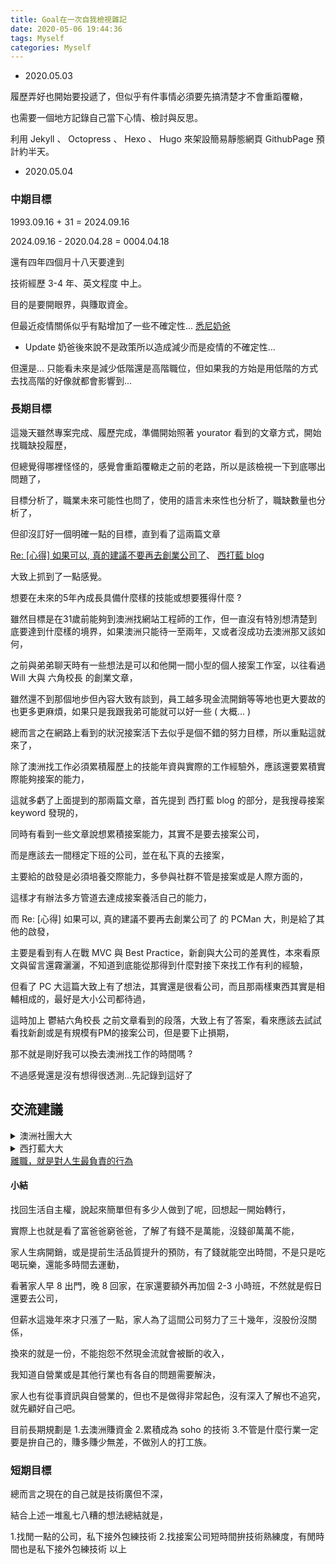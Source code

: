 ```yaml
---
title: Goal在一次自我檢視雜記
date: 2020-05-06 19:44:36
tags: Myself
categories: Myself
---
```


* 2020.05.03

履歷弄好也開始要投遞了，但似乎有件事情必須要先搞清楚才不會重蹈覆轍，

也需要一個地方記錄自己當下心情、檢討與反思。

利用 Jekyll 、 Octopress 、 Hexo 、 Hugo 來架設簡易靜態網頁 GithubPage 預計約半天。

* 2020.05.04

### 中期目標

1993.09.16 + 31 = 2024.09.16

2024.09.16 - 2020.04.28 = 0004.04.18

還有四年四個月十八天要達到

技術經歷 3-4 年、英文程度 中上。

目的是要開眼界，與賺取資金。

但最近疫情關係似乎有點增加了一些不確定性... [悉尼奶爸](https://www.youtube.com/watch?v=ZkeSJmT5MTU)

* Update 奶爸後來說不是政策所以造成減少而是疫情的不確定性...

但還是... 只能看未來是減少低階還是高階職位，但如果我的方始是用低階的方式去找高階的好像就都會影響到...

### 長期目標

這幾天雖然專案完成、履歷完成，準備開始照著 yourator 看到的文章方式，開始找職缺投履歷，

但總覺得哪裡怪怪的，感覺會重蹈覆轍走之前的老路，所以是該檢視一下到底哪出問題了，

目標分析了，職業未來可能性也問了，使用的語言未來性也分析了，職缺數量也分析了，

但卻沒訂好一個明確一點的目標，直到看了這兩篇文章

[Re: [心得] 如果可以, 真的建議不要再去創業公司了](https://pttweb.tw/s/9KKaW)、
[西打藍 blog](https://siddharam.com.tw/)

大致上抓到了一點感覺。

<span class='red'>想要在未來的5年內成長具備什麼樣的技能或想要獲得什麼 ?</span>

雖然目標是在31歲前能夠到澳洲找網站工程師的工作，但一直沒有特別想清楚到底要達到什麼樣的境界，如果澳洲只能待一至兩年，又或者沒成功去澳洲那又該如何，

之前與弟弟聊天時有一些想法是可以和他開一間小型的個人接案工作室，以往看過 Will 大與 六角校長 的創業文章，

雖然還不到那個地步但內容大致有談到，員工越多現金流開銷等等地也更大要故的也更多更麻煩，如果只是我跟我弟可能就可以好一些 ( 大概... )

總而言之在網路上看到的狀況接案活下去似乎是個不錯的努力目標，所以重點這就來了，

除了澳洲找工作必須累積履歷上的技能年資與實際的工作經驗外，應該還要累積實際能夠接案的能力，

這就多虧了上面提到的那兩篇文章，首先提到 西打藍 blog 的部分，是我搜尋接案 keyword 發現的，

同時有看到一些文章說想累積接案能力，其實不是要去接案公司，

而是應該去一間穩定下班的公司，並在私下真的去接案，

主要給的啟發是必須培養交際能力，多參與社群不管是接案或是人際方面的，

這樣才有辦法多方管道去達成接案養活自己的能力，

而 Re: [心得] 如果可以, 真的建議不要再去創業公司了 的 PCMan 大，則是給了其他的啟發，

主要是看到有人在戰 MVC 與 Best Practice，新創與大公司的差異性，本來看原文與留言還霧灑灑，不知道到底能從那得到什麼對接下來找工作有利的經驗，

但看了 PC 大這篇大致上有了想法，其實還是很看公司，而且那兩樣東西其實是相輔相成的，最好是大小公司都待過，

這時加上 鬱結六角校長 之前文章看到的段落，大致上有了答案，看來應該去試試看找新創或是有規模有PM的接案公司，但是要下止損期，

那不就是剛好我可以換去澳洲找工作的時間嗎 ?

不過感覺還是沒有想得很透測...先記錄到這好了

## 交流建議

<details>
<summary>澳洲社團大大</summary>

2020年4月25日 下午3:43 請自我介紹。你們有幾天時間可以認識彼此，確定對方是理想的媒合夥伴。

你好！請教個問題，為何你只待了一年就回台灣了呢？如太私人不用回答我，謝謝

嗨你好啊，我是想回來多陪陪家人才回來的

好的解惑了，感謝回覆😁，請問這個系統目的是什麼啊？師徒是指？還是其實是給個問問題的窗口的代名詞

哈哈 我也是第一次用。你就當成一個諮詢的管道吧😆

這麼好可以問到飽嗎，哈哈 不好意思，可以請教你的資歷嗎 ? 如果有冒犯到，跟你說聲抱歉，我很菜非本科現在實際工作經驗只有全端六個月而已

2020年4月25日 下午6:05 我會的 我儘量回答囉 我是本科畢業 已經當前端工程師 5 6年了 非本科轉職全端很厲害耶

你移除了 1 則訊息 ...

哈哈，全端就是前後端都菜，所以才全端。請問你是有寫框架嗎 ? 還有想請問可以幫忙健檢一下履歷嗎 ?

不好意思，有些事情蠻複雜的，如果能健檢在跟您詳談好了，抱歉怕太攏常打擾到你

有喔 我前端原生js 框架也都有寫 履歷的話 你是要目標台灣的職場還是澳洲的？

目前規劃好像跟蠻多在這個社團的人蠻類似的，想說利用31歲前累積到能去澳洲的資歷，再用打工度假簽去試試看，目前是要健檢台灣職場的履歷

2020年4月26日 上午11:23 喔喔 這規劃滿好的，因為澳洲最近疫情關係，很多公司裁員或緊縮，而且如果不是有1 2年經驗，在澳洲找工作滿辛苦的 履歷我可以幫你看看喔 可以寄給我contact@ryrocks.com

2020年4月26日 下午12:38 好的，真的非常感謝你，我履歷與資料大都放在線上 cakeresume 與 github。

下面附圖因為前公司，原因所以開私有 github 專案。 年初因為前公司職務要求要開發維護 VB 跟個人發展目標不一樣，

所以離職自修，在增加了前端框架 ag 2+ 跟 .net core 的技能，有寫個小 sideproject，現在有一點點程度了，年初到現在這段時間都在忙這個，本來差不多要開始應徵了。

但上禮拜被前公司口頭警告說履歷與 github 整理得一些內容，不太適合公開需要修改這樣，有整理了一個，放了一些截圖跟敘述自己做了什麼的專案，非本科又缺經歷的狀況下，

不知道要怎麼修改才能 sup 到自己。 想說盡量能不要整個整理內容全砍了...當作沒這個經驗，所以需要找個業界的幫忙提點修正這樣，抱歉有點迷茫才打這麼多字，

非本科朋友沒啥人能問，本來是在104找健檢履歷的，意外看到平台有這個功能，哈哈很不好意思，如果覺得麻煩不用理我。

👍 1 2020年4月26日 下午2:46 好喔 我晚點幫你看一下 好的 ， 感謝你

週二 上午6:55 Hi 不好意思 前兩天比較忙，沒能馬上幫你看履歷 我稍微看了一下你CakeResume的部分，有幾個問題比較明確一點

1. 我覺得離職原因不用寫，等面試時如果對方想問就會問了。
2. 有幾個連結已經失效。
3. 如果你是找Developer的工作，你景觀園藝的部分經驗可能不是太重要，如果真的要寫，建議放到最後，讓跟程式相關的經驗比較往上集中。
4. 年紀什麼的個人隱私資料，我傾向不寫，居住地可以保留，因為歐美履歷也會寫，但不會寫太詳細
5. 課程跟工作經驗部分，我覺得著墨在於你一些特別突出的經驗，例如你列出你經手50個站頁或18個資料庫，我覺得很好。那你可以更具體描述你幫公司改進了什麼，例如我在一週內獨立開發前後端網站並且上線，幫公司帶來多少效益之類的。 ❤ 1

了解，不好意思麻煩你了，真的很感謝你的建議，朝那方向改看看。

對了，請問一下我最後一個連結是 github 專案，內容是上一份工作整理的大概的做了什麼的內容，像那個是可以放的嗎？

週二 上午9:50 如果沒有涉及商業機密 我覺得沒問題 請問像是如果放到 gif 或是 圖片會太多嗎 ?

現在在想是不是改為純文字就好 很尷尬的地方是，前公司人資之類的有搜到我 github 不太確定是什麼內容對方覺得不能放，是透過我前主管聯絡我告知，目前確定是品牌之類的文字不能提到，然後後台介面不可以有圖片，其餘的也不知道到底什麼能放什麼不能...

如果他們跟你說哪些不能放，那你就不要放，免得有法律上的疑慮。

了解，在積極重做中，修改後再拜託請你不吝嗇幫忙再看一下，感謝你 哈哈 ...

可以請教一下像你現在寫前端框架是都涉略一點然後某個框架專精嗎

你移除了 1 則訊息

我比較是工具人性質 所以基本上都會碰 不過以jr來說 我建議專精一種 因為那都只是工具 工作需要再去學別的就好

因為本來行業是比較偏規劃的，所以我做事情都會先看狀況，現在看如果依我目標要去澳洲試試看，好像 ng 跟 react 都沒差不要專精 vue ，工作機會好像都蠻多的

我這樣說好了，約略兩三年前，澳洲還是Angular 1為主，誰知道現在發展變成react

但實際處理事情這樣看來，如果專案不大，感覺其實前後端甚至到架 server 其實都要會，不知道到底該找哪方面工作會比較歷練的到

如果你不是馬上要過去 我覺得你還是專精一樣

目前他們那邊前端是react為主 ng 2+ 沒搞頭嗎 ?

後端就是php ASP.net都有 相對react比較少

了解，我現在只碰過 ng2+，ng1 跟 react 還沒碰過，不太確定差別在哪 什麼框架之類 兩三年都會有一次大變動 所以說不準 你先專心學一兩種比較重要 真的考你還是考JS

恩恩，所以現在比較疑惑是如果找工作要找哪方面會對，到時要去澳洲找工作比較幫助 澳洲的話 前端跟全端相對好找工作 還有英文 在澳洲沒有個兩三年經驗 很難找工作

是比較偏畫面介面的前端嗎 ? 是澳洲本地的經驗還是工作經驗即可 ?

我指的是 單一技能 例如ng2+ 澳洲很要求年資，你沒符合就直接被刷掉 本地經驗倒是還好，因為你是0就不用考慮這點了

就是例如經驗必須要有一項著名自己從事過 ng2+ 然後可能1-2年之類這樣 ?

是的 比較理想是3年 了解，所以本地經驗應該就算吧 ? 還是這裡講的是要在當地有從事過 ng 3年 之類的經驗 ?

是的 請問一下，現在了解，網路工程師大概就系統商、接案公司、產業的資訊部門、電商，好像就差不多這幾種 ? 要短時間歷練的話，好像要去系統商或接案公司最快嗎? 還是像有看到有人說新創也可以歷練的樣子

應該不只，這些只是大項目。我覺得能學到東西的地方都可以，不用太拘泥這些

了解，感謝你，我先依照這方向重改履歷

週三 上午12:44 距離你們開始討論已經有 3 天了。你可以在此繼續對話，或前往台灣開發者在澳洲的師徒計畫頁籤退出計畫。

週四 上午12:05 你好，不好意思再打擾你，修改完了，不確定還是否有遺漏，麻煩幫忙再看看，由衷感謝 ( 不好意思，因為地一份工作只做半年就離職了覺得離職原因還是要寫一下，避免HR 直接跳過 ...

週四 上午9:42 好喔 我晚點幫你看一下

感謝

週日 上午12:09 週日 下午3:43 週日 下午7:16 抱歉，後來忘記回了，我有看了。

下方經歷成就的部分，工作經驗跟其他meetup建議分開，不然有點突兀，如果我是面試的人來看，會覺得參加meetup再平凡不過了，不用特別舉聽了什麼 工作經歷還是應該收斂在工作內容，其他進修部分都是額外的部分，因為那只是你的加分，不是你主要被評估的部分 除此之外我覺得其他部分都清楚很多

週日 下午8:26 瞭解了，我在改一下，感謝你

</details>

<details>
<summary>西打藍大大</summary>

09:26 葉奕緯（Frank Yeh） 嗨，我是西打藍，剛剛寫完信寄出後，發現沒有這個 mail......所以就加 line 回信給你唷

09:26 葉奕緯（Frank Yeh） 嗨嗨，育成： 很開心收到來信，讀完後算了算，你總共問了三個問題，我就一一回覆：

1. 為什麼離職接案？ 剛剛逛了一圈自己的部落格，發現我沒有專文提過這件事。那就趁現在回答： 原本以為辭職是想逃避通勤，以及朝九晚五的生活， 但自由接案一陣子後發現，我還是蠻熱愛工作的，可以一整天工作都沒問題。 所以我想，我是為了「找回生活自主權」，也就是可以自己決定每日行程，才打算離職接案的。

我有建立一個粉專，分享離職接案的所得，可以參考看看： https://m.facebook.com/story.php?story_fbid=114308086847414&id=104806204464269

2. 案源在哪？ 剛好最近了篇文章，寫了案源從哪來，可以讓你參考： https://siddharam.com.tw/post/20200430/

3. 接案的收入差異？ 我有打算針對這個問題，寫一篇文章，現在先提早回答： 答案是，不一定，但有下限。 目前手邊有兩個固定收入的案源，一個是創業團隊的合作，每月至少會有兩萬元， 另一個是撰稿合作，每月會有八千元。近期也在談新的合作，一樣是每月固定收入。 如果想要有更多錢，當然可以多接案，因為目前的工時，大概不到正職的一半。 這是針對你提出問題的回覆，祝一切順利！ Best Regard 西打藍

4. 11:28 已收回訊息

5. 11:30 ㄩ\ㄔㄥ/ 嗨，感謝你的回覆，覺得找回生活自組權真的太棒了，不好意思，第二個問題我可能問的不太明確，案源文章有看過，1-3除了4，感覺上跟人際溝通交往關係蠻大的，像我就有一陣子沒去經營fb ig這方面事物，不知道是不是因為敘事方式，感覺您從辭職後每個禮拜在這條路上都有蠻多進戰的，感覺較無碰壁，感覺蠻羨慕的也感覺模仿參照不來，所以才想詢問是不是交際力其實應該大於技術力的重要性，像是我離職後雖然沒有發布公告在臉書，但有跟一些朋友聊天提到，但也都只是帶過不會說特別會聊到，例如那你有在接網頁案嗎？我這有需求之類的，抱歉打擾您六日休息了，再次感謝您的答覆

11:41 葉奕緯（Frank Yeh） 謝謝你的回覆，讓我好好思考後跟你分享唷 : )

11:42 ㄩ\ㄔㄥ/ 真的很不好意思，剛好有這個疑問，打擾你六日休閒生活了，真的抱歉，請別介意。

11:46 葉奕緯（Frank Yeh） 沒問題，不用這麼客氣～～自由工作者是沒有假日的哈

11:52 ㄩ\ㄔㄥ/ 不好意思跟你閒聊一下，其實我自己也是有規劃職涯要往自由工作者方向走的，但以前比較沒有認真想過，目前比較詳細有想過的規劃是要趁著沒滿 31 前培養技術力，然後想利用打工度假簽證，去澳洲找網頁程式設計相關工作看看，也接觸了一些這方面的開源開放社團，但都在潛水，也沒在培養交際力，不過看完您的文章後又感覺交際力似乎比技術力應該更重要，不好意思再問你個問題，像是文章內的朋友，是平常就都有再問暖嗎
? 還是也是正常交際這樣 fb ig 刷到近況回復之類，抱歉我屬於不正常那種 fb ig 都沒啥在滑 ...

13:23 葉奕緯（Frank Yeh） 聽下來你的問題是：

1. 沒有交際力的話，怎麼接案？ 我現在加入的創業團隊，也有在接網站架設案，有些案源從我這邊來，有些從其他夥伴， 所以蠻推薦可以去「面試」一些接案公司，成為他人的口袋名單， 就像文章說的，只要你展現了價值，別人就會推薦更多案源給你，也不用再費力向外探索了。 當然如果你的能力還不足，那就需要多歷練一番。

2. 那些接案給我的朋友，平常有沒有噓寒問暖？

推薦案源給我的人，都是不經意在某時某地認識的人，後來也沒保持聯絡， 我猜是自己 po 文時，才引發他人的需求與關注，發現有合作機會，所以才主動跟我接觸。 不知道你嘗試過些什麼接案方式，有什麼回饋嗎？

13:29 ㄩ\ㄔㄥ/ 不好意思，程式方面的接案經歷幾乎沒有，本科系是較偏設計相關，案源如果真的要說的話，在學時期有從教授那獲取，還有一種方式是參加競賽，很多種類的競賽都可以參加，就算沒得名也可以累積 SideProject，就像您文章講的重要的不是如何接案是如何做案子，久了案源就會自然而然來了吧，感謝你的回饋，收穫很多

13:30 葉奕緯（Frank Yeh） 沒問題唷，有任何疑問的都可以聊聊～～

13:32 葉奕緯（Frank Yeh） 那想問問你，我可以統整你的疑問，寫成一篇讀者來函嗎？ 我會刪去個人資料，只保留問題本身與回答，心想或許其他人也會有相似困惑。 想問問你方便嗎～～

14:19 ㄩ\ㄔㄥ/ 可以喔，其實真的感覺蠻多疑惑的，因為我的工作年資低，人脈也不是很多，想找個 Master 借鑑少碰點坑，但蠻難找的也不是大家的經驗都可複製，感謝你的交流。 還有補充2個問題也蠻想了解的， 第一個像是我是先接觸到訊息說 php 可能薪資都不是很高之類的，然後就往 ASP C# 相關技術走去，但現在看來獨立接案先不管前端，後端好像大多用的是 php 或一些已經成形的框架 wordpress 之類的，不知道這是否是正確資訊呢 ? 業主會要求使用的技術嗎 ? 還是平台 / 軟體能 Run 就好 ? 第二個問題是，有看到跟您類似，也是非程式工作經驗約 3 年，程式經驗約 2 年，就獨自出來接案的另一位大大 bigboycancode ，問題是，需要找尋比較偏哪樣的公司才能累積到這樣獨立接案的能力呢 (KeyWord 是什麼呢 接案公司 or ... ) ? 目前看各大文章自我總結 A. 很閒的工作，然後私下接案或參與社團 SideProject 或研究技術等等 B. 接受新人的新創公司 ?

14:29 葉奕緯（Frank Yeh） 1. 依我的經驗，後端接案的難度比前端高很多， 因為涉及資料庫、安全性的開發，通常不會給外包處理，除非是 inhouse， 然後 WordPress 的需求非常多，但我個人沒興趣，所以接到類似的案子都會推掉。 總之對後端來說，兼職的型態可能會比「專案外包」來得適合。 而前端的話，外包就相對多很多。

我的前公司，是有核心產品開發，但仍需要接專案養活團隊， 所以我一邊有深入開發產品的經驗，另一邊也有嘗試不同專案開發的經驗， 此外，我在職時也有在接案，所以也累積不少經驗。 去接案公司的好處很明顯，就是需求多元，可以練習到不同技術，處理不同疑難雜症。 但壞處是，無法更深的 code review，進步有限。因為大家都做各自案子，求快為主，而非求好。 專精產品開發的公司則反。

15:15 ㄩ\ㄔㄥ/ 請問 inhouse 是什麼 ? 請問依照您的回答，大致理解是應該是蠻多各種需求，但總體需求就是，整個大或小規模的平台從畫面到功能到建置或代管代操的工作量，然後可能從業主手上出來後經過很多方的拆分，最後外包到手上的部分，所以可能也是要看各程式語言在市場環境上的需求，然後各大管道都有可能是案源這樣 ? 不知道我的理解有錯嗎 ?

15:29 葉奕緯（Frank Yeh） 1. inhouse 我對 inhouse 的理解是駐點工作者（工程師、設計師）。 就是你還是要到辦公室工作，時數不定。你仍是專案外包，不享有正職好處，當然錢會比正職來得多。 2. 接案內容形式 這問題倒是少見，也是第一次思索這件事。我發現，網站接案的內容形式，目前我看過兩種： 第一種是全站外包，意思是從 0 開始做起， 包含畫面設計、前端開發、後台開發、網站建置。 要接這種案，通常需要有夥伴協助，有可能是設計師、前端或後端，很少有人可以全包。 蠻多業主只需要簡單的官網開發，所以要嘛用 WordPress 搞定，要嘛需要設計師跟前端工程師協助，當然前者開發彈性較低，而後者錢比較多。 第二種是部份外包，只協助開發產品某功能， 之前公司有找前端外包，把部分前端的 components 包出去給人做， 當時公司還花不少時間找人，從臉書社團、line 社團都找了一輪。 但我個人是沒接過這種案子，因為協助開發產品通常需要駐點，不是我想要的。

15:32 葉奕緯（Frank Yeh） 3. 各大管道是案源嗎？ 是呀，你可以多看看各大平台都有什麼缺。是需要兼職、外包，還是只找正職。 反正多問、多聊，也能多多建立關 係。

</details

[離職，就是對人生最負責的行為](https://medium.com/wudowme/%E9%9B%A2%E8%81%B7-%E5%B0%B1%E6%98%AF%E5%B0%8D%E4%BA%BA%E7%94%9F%E6%9C%80%E8%B2%A0%E8%B2%AC%E7%9A%84%E8%A1%8C%E7%82%BA-cc98c5f2bb1f)

#### 小結

找回生活自主權，說起來簡單但有多少人做到了呢，回想起一開始轉行，

實際上也就是看了富爸爸窮爸爸，了解了有錢不是萬能，沒錢卻萬萬不能，

家人生病開銷，或是提前生活品質提升的預防，有了錢就能空出時間，不是只是吃喝玩樂，還能多時間去運動，

看著家人早 8 出門，晚 8 回家，在家還要額外再加個 2-3 小時班，不然就是假日還要去公司，

但薪水這幾年來才只漲了一點，家人為了這間公司努力了三十幾年，沒股份沒關係，

換來的就是一份，不能抱怨不然現金流就會被斷的收入，

我知道自營業或是其他行業也有各自的問題需要解決，

家人也有從事資訊與自營業的，但也不是做得非常起色，沒有深入了解也不追究，就先顧好自己吧。

<span class='red'>目前長期規劃是 1.去澳洲賺資金 2.累積成為 soho 的技術 3.不管是什麼行業一定要是拚自己的，賺多賺少無差，不做別人的打工族。</span>

### 短期目標

總而言之現在的自己就是技術廣但不深，

結合上述一堆亂七八糟的想法總結就是，

<span class='red'>1.找閒一點的公司，私下接外包練技術 2.找接案公司短時間拚技術熟練度，有閒時間也是私下接外包練技術 以上</span>
